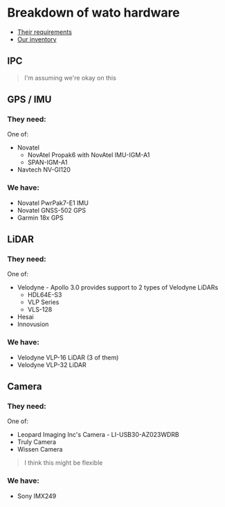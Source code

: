 
# Breakdown of wato hardware

* [Their requirements](https://github.com/WATonomous/apollo/blob/master/docs/quickstart/apollo_3_5_hardware_system_installation_guide.md#at-the-office)
* [Our inventory](https://github.com/WATonomous/watonomous.github.io/blob/0a30ee9e3cdf89d7c223ca6a77d7cff5d482f9ba/ED/Sensor-Inventory_1442167.md)


## IPC
> I'm assuming we're okay on this

## GPS / IMU

### They need:

One of:

* Novatel
  * NovAtel Propak6 with NovAtel IMU-IGM-A1
  * SPAN-IGM-A1
* Navtech NV-GI120

### We have: 

* Novatel PwrPak7-E1 IMU
* Novatel GNSS-502 GPS
* Garmin 18x GPS

## LiDAR

### They need:

One of:

* Velodyne - Apollo 3.0 provides support to 2 types of Velodyne LiDARs
  * HDL64E-S3
  * VLP Series
  * VLS-128
* Hesai
* Innovusion

### We have:

* Velodyne VLP-16 LiDAR (3 of them)
* Velodyne VLP-32 LiDAR

## Camera

### They need:

One of:

* Leopard Imaging Inc's Camera - LI-USB30-AZ023WDRB
* Truly Camera
* Wissen Camera

> I think this might be flexible

### We have:

* Sony IMX249
